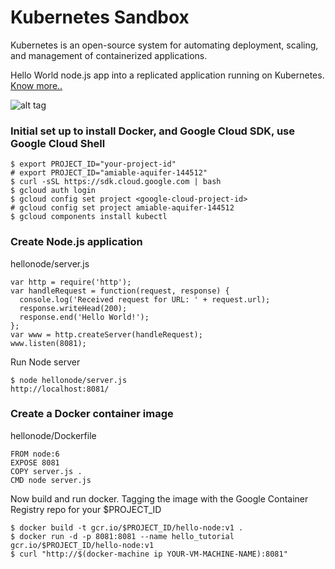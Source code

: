 # Kubernetes Sandbox
Kubernetes is an open-source system for automating deployment, scaling, and management of containerized applications.<br/>

Hello World node.js app into a replicated application running on Kubernetes.
<a href="http://kubernetes.io/docs/hellonode/">Know more..</a>

![alt tag](http://kubernetes.io/images/hellonode/image_1.png)

### Initial set up to install Docker, and Google Cloud SDK, use Google Cloud Shell
```
$ export PROJECT_ID="your-project-id"
# export PROJECT_ID="amiable-aquifer-144512"
$ curl -sSL https://sdk.cloud.google.com | bash
$ gcloud auth login
$ gcloud config set project <google-cloud-project-id>
# gcloud config set project amiable-aquifer-144512
$ gcloud components install kubectl
```
### Create Node.js application
hellonode/server.js
```
var http = require('http');
var handleRequest = function(request, response) {
  console.log('Received request for URL: ' + request.url);
  response.writeHead(200);
  response.end('Hello World!');
};
var www = http.createServer(handleRequest);
www.listen(8081);
```
Run Node server
```
$ node hellonode/server.js
http://localhost:8081/
```
### Create a Docker container image
hellonode/Dockerfile
```
FROM node:6
EXPOSE 8081
COPY server.js .
CMD node server.js
```
Now build and run docker.
Tagging the image with the Google Container Registry repo for your $PROJECT_ID
```
$ docker build -t gcr.io/$PROJECT_ID/hello-node:v1 .
$ docker run -d -p 8081:8081 --name hello_tutorial gcr.io/$PROJECT_ID/hello-node:v1
$ curl "http://$(docker-machine ip YOUR-VM-MACHINE-NAME):8081"
```

